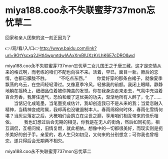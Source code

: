 # miya188.coo永不失联蜜芽737mon忘忧草二
回家和亲人团聚的这一刻正因为了

👉/观/看/入/口👉http://www.baidu.com/link?url=9GtYscxq2JHtl4wpmtdwIAAxXmBlUXzKrLhK6E7cDRO&wd

miya188.coo永不失联蜜芽737mon忘忧草二女儿国王之于唐三藏，这才是恋情从来的格式啊，而老练的咱们不配也向往不来。活着，早已，面目一新。厥后的恋情，也都已朦胧不胜。
　　“不吃点东西。”
　　你爱好穿的那条白裙子，就像夏季飘荡的乌云，在空间轻轻滑过。又像夏季冷风，轻拂我的前额。我闭上眼睛，静静地躺在摇椅上，细细品位着被你掩盖的发觉。你在我身边走来走去，气氛中充溢着百合芳香，我屏住透气，恐怕和缓了这优美的功夫，渐渐地所有人醉了，化了……
　　当惦记化成笔墨，当笔墨变成估计，我却创造我已不是从来的我；当爱恋融入精神，当精神变成附属，我却再也没辙遏制本人。春雨绵绵何时休，春雨化雪情何堪？当灰尘落定之后，大概咱们会鹄立在尘世之巅，享用咱们相互带来的快乐相依。
　　我也幻想过后会无期的相见，你我是在无人的街角，然后如同初见，相互调侃，互相问候，旧情复燃，就此相依。想像中的一切都很美好，而现实则是扼杀美好的刽子手。亲爱的，若人生只如初见，又何来的分别想念；可你我也曾相恋，遂只得后会无期两不相欠。

miya188.coo永不失联蜜芽737mon忘忧草二
